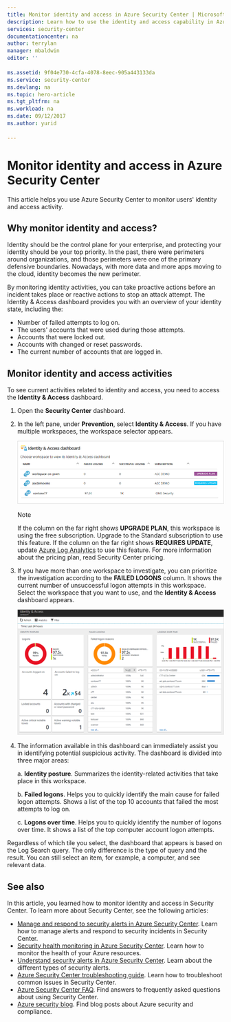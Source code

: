```yaml
---
title: Monitor identity and access in Azure Security Center | Microsoft Docs
description: Learn how to use the identity and access capability in Azure Security Center to monitor your users' access activity and identity-related issues.
services: security-center
documentationcenter: na
author: terrylan
manager: mbaldwin
editor: ''

ms.assetid: 9f04e730-4cfa-4078-8eec-905a443133da
ms.service: security-center
ms.devlang: na
ms.topic: hero-article
ms.tgt_pltfrm: na
ms.workload: na
ms.date: 09/12/2017
ms.author: yurid

---
```

# Monitor identity and access in Azure Security Center
This article helps you use Azure Security Center to monitor users' identity and access activity.

## Why monitor identity and access?
Identity should be the control plane for your enterprise, and protecting your identity should be your top priority. In the past, there were perimeters around organizations, and those perimeters were one of the primary defensive boundaries. Nowadays, with more data and more apps moving to the cloud, identity becomes the new perimeter.

By monitoring identity activities, you can take proactive actions before an incident takes place or reactive actions to stop an attack attempt. The Identity & Access dashboard provides you with an overview of your identity state, including the:

* Number of failed attempts to log on. 
* The users' accounts that were used during those attempts.
* Accounts that were locked out.
* Accounts with changed or reset passwords. 
* The current number of accounts that are logged in.

## Monitor identity and access activities
To see current activities related to identity and access, you need to access the **Identity & Access** dashboard.

1. Open the **Security Center** dashboard.

2. In the left pane, under **Prevention**, select **Identity & Access**. If you have multiple workspaces, the workspace selector appears.

	![Workspace selection](./media/security-center-identity-access\security-center-identity-access-fig1.png)

	> [!NOTE]
	> If the column on the far right shows **UPGRADE PLAN**, this workspace is using the free subscription. Upgrade to the Standard subscription to use this feature. If the column on the far right shows **REQUIRES UPDATE**, update [Azure Log Analytics](https://docs.microsoft.com/azure/log-analytics/log-analytics-overview) to use this feature. For more information about the pricing plan, read Security Center pricing. 
	> 
3. If you have more than one workspace to investigate, you can prioritize the investigation according to the **FAILED LOGONS** column. It shows the current number of unsuccessful logon attempts in this workspace. Select the workspace that you want to use, and the **Identity & Access** dashboard appears.

	![Identity & Access](./media/security-center-identity-access\security-center-identity-access-fig2.png)

4. The information available in this dashboard can immediately assist you in identifying potential suspicious activity. The dashboard is divided into three major areas:

	a. **Identity posture**. Summarizes the identity-related activities that take place in this workspace.

	b. **Failed logons**. Helps you to quickly identify the main cause for failed logon attempts. Shows a list of the top 10 accounts that failed the most attempts to log on.

	c. **Logons over time**. Helps you to quickly identify the number of logons over time. It shows a list of the top computer account logon attempts.
	
Regardless of which tile you select, the dashboard that appears is based on the Log Search query. The only difference is the type of query and the result. You can still select an item, for example, a computer, and see relevant data. 

## See also
In this article, you learned how to monitor identity and access in Security Center. To learn more about Security Center, see the following articles:

* [Manage and respond to security alerts in Azure Security Center](https://docs.microsoft.com/azure/security-center/security-center-managing-and-responding-alerts). Learn how to manage alerts and respond to security incidents in Security Center.
* [Security health monitoring in Azure Security Center](security-center-monitoring.md). Learn how to monitor the health of your Azure resources.
* [Understand security alerts in Azure Security Center](https://docs.microsoft.com/azure/security-center/security-center-alerts-type). Learn about the different types of security alerts.
* [Azure Security Center troubleshooting guide](https://docs.microsoft.com/azure/security-center/security-center-troubleshooting-guide). Learn how to troubleshoot common issues in Security Center. 
* [Azure Security Center FAQ](security-center-faq.md). Find answers to frequently asked questions about using Security Center.
* [Azure security blog](http://blogs.msdn.com/b/azuresecurity/). Find blog posts about Azure security and compliance.

